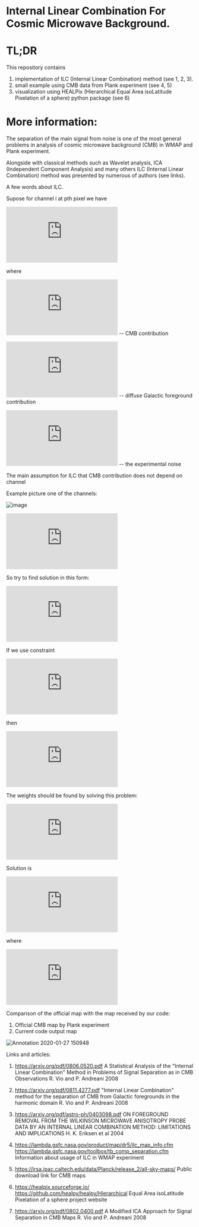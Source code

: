 # Internal Linear Combination For Cosmic Microwave Background.

# TL;DR

This repository contains 

  1) implementation of ILC (Internal Linear Combination) method (see 1, 2, 3).
  2) small example using CMB data from Plank experiment (see 4, 5)
  3) visualization using HEALPix (Hierarchical Equal Area isoLatitude Pixelation of a sphere) python package (see 6)

# More information:

The separation of the main signal from noise is one of the most general problems in analysis of cosmic microwave background (CMB) in WMAP and Plank experiment.

Alongside with classical methods such as Wavelet analysis, ICA (Independent Component Analysis) and many others ILC (Internal Linear Combination) method was presented by numerous of authors (see links).

A few words about ILC.

Supose for channel i at pth pixel we have 

![](https://latex.codecogs.com/gif.latex?S%5E%7B%28i%29%7D%28p%29%20%3D%20%5COmega_%7BCMB%7D%20%5E%7B%28i%29%7D%28p%29%20&plus;%20S%5E%7B%28i%29%7D_%7Bf%7D%28p%29%20&plus;%20%5Cmathcal%7BN%7D%5E%7Bi%7D%28p%29)

where  

![](https://latex.codecogs.com/gif.latex?%5COmega_%7BCMB%7D%20%5E%7B%28i%29%7D%28p%29) -- CMB contribution

![](https://latex.codecogs.com/gif.latex?S%5E%7B%28i%29%7D_%7Bf%7D%28p%29) -- diffuse Galactic foreground contribution  

![](https://latex.codecogs.com/gif.latex?%5Cmathcal%7BN%7D%5E%7Bi%7D%28p%29) --  the experimental noise

The main assumption for ILC that CMB contribution does not depend on channel

Example picture one of the channels: 

![image](https://user-images.githubusercontent.com/48928457/74084186-bbc77580-4a7d-11ea-83be-5e417a2fc3d9.png)

![](https://latex.codecogs.com/gif.latex?S%5E%7B%28i%29%7D%28p%29%20%3D%20%5COmega_%7BCMB%7D%28p%29%20&plus;%20S%5E%7B%28i%29%7D_%7Bf%7D%28p%29%20&plus;%20%5Cmathcal%7BN%7D%5E%7Bi%7D%28p%29)

So try to find solution in this form: 

![](https://latex.codecogs.com/gif.latex?%5Cwidetilde%7B%5COmega%7D_%7BCMB%7D%28p%29%20%3D%20%5Csum_%7Bi%3D1%7D%5E%7BN_a%7D%20%5Comega_i%20S%5E%7B%28i%29%7D%28p%29)

If we use constraint 

![](https://latex.codecogs.com/gif.latex?%5Csum_%7Bi%3D1%7D%5E%7BN_a%7D%20%5Comega_i%20%3D%201) 

then 

![](https://latex.codecogs.com/gif.latex?%5Cwidetilde%7B%5COmega%7D_%7BCMB%7D%28p%29%20%3D%20%5COmega_%7BCMB%7D%28p%29%20&plus;%20%5Csum_%7Bi%3D1%7D%5E%7BN_a%7D%20%5Comega_i%20%5Cleft%28%20S%5E%7B%28i%29%7D_%7Bf%7D%28p%29%20&plus;%20%5Cmathcal%7BN%7D%5E%7Bi%7D%28p%29%20%5Cright%29)

The weights should be found by solving this problem: 

![](https://latex.codecogs.com/gif.latex?%5C%7B%5Comega_i%5C%7D%20%3D%20%5Coperatorname*%7Bargmin%7D_%7B%5C%7B%5Comega_i%5C%7D%7D%20%5Cleft%28%20Var%5Cleft%5B%5COmega_%7BCMB%7D%28p%29%5Cright%5D%20&plus;%20Var%5Cleft%5B%5Csum_%7Bi%3D1%7D%5E%7BN_a%7D%20%5Comega_i%20%5Cleft%28%20S%5E%7B%28i%29%7D_%7Bf%7D%28p%29%20&plus;%20%5Cmathcal%7BN%7D%5E%7Bi%7D%28p%29%20%5Cright%29%20%5Cright%5D%5Cright%20%29)

Solution is 

![](https://latex.codecogs.com/gif.latex?%5Comega_i%20%3D%20%5Cfrac%7B%5Csum_%7Bj%3D1%7D%5E%7Bk%7DC%5E%7B-1%7D_%7Bij%7D%7D%7B%5Csum_%7Bl%3D1%7D%5E%7Bk%7D%5Csum_%7Bj%3D1%7D%5E%7Bk%7DC%5E%7B-1%7D_%7Blj%7D%7D)

where

![](https://latex.codecogs.com/gif.latex?C_%7Bij%7D%20%3D%20%5Cleft%20%5Clangle%20%5CDelta%20T_i%20%5CDelta%20T_j%20%5Cright%20%5Crangle%20%3D%20%5Cfrac%7B1%7D%7BN_%7Bpix%7D%7D%20%5Csum_%7Bp%3D1%7D%5E%7BN_%7Bpix%7D%7D%20%28T_i%28p%29%20-%20%5Coverline%7BT_i%7D%29%28T_j%28p%29%20-%20%5Coverline%7BT_j%7D%29)

Comparison of the official map with the map received by our code:
  1) Official CMB map by Plank experiment
  2) Current code output map

![Annotation 2020-01-27 150948](https://user-images.githubusercontent.com/46852371/73173740-1fb17c00-4117-11ea-83a2-52c6fae0467c.jpg)


Links and articles: 

  1)  https://arxiv.org/pdf/0806.0520.pdf A Statistical Analysis of the "Internal Linear Combination" Method in Problems of Signal Separation as in CMB Observations R. Vio and P. Andreani 2008
  
  2)  https://arxiv.org/pdf/0811.4277.pdf "Internal Linear Combination" method for the separation of CMB
from Galactic foregrounds in the harmonic domain R. Vio and P. Andreani 2008

  3)  https://arxiv.org/pdf/astro-ph/0403098.pdf ON FOREGROUND REMOVAL FROM THE WILKINSON MICROWAVE ANISOTROPY PROBE DATA BY
AN INTERNAL LINEAR COMBINATION METHOD: LIMITATIONS AND IMPLICATIONS H. K. Eriksen et al 2004
  
  4)  https://lambda.gsfc.nasa.gov/product/map/dr5/ilc_map_info.cfm 
      https://lambda.gsfc.nasa.gov/toolbox/tb_comp_separation.cfm Information about usage of ILC in WMAP experiment
  
  5)  https://irsa.ipac.caltech.edu/data/Planck/release_2/all-sky-maps/ Public download link for CMB maps

  6)  https://healpix.sourceforge.io/
      https://github.com/healpy/healpy/Hierarchical Equal Area isoLatitude Pixelation of a sphere project website
      
  7)  https://arxiv.org/pdf/0802.0400.pdf A Modified ICA Approach for Signal Separation in CMB Maps R. Vio and P. Andreani 2008
